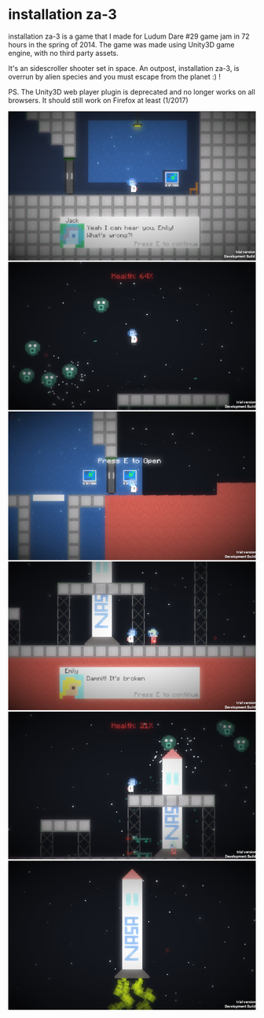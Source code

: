 # installation za-3

installation za-3 is a game that I made for Ludum Dare #29 game jam in 72 hours in the spring of 2014. The game was made using Unity3D game engine, with no third party assets.

It's an sidescroller shooter set in space. An outpost, installation za-3, is overrun by alien species and you must escape from the planet :) !

PS. The Unity3D web player plugin is deprecated and no longer works on all browsers. It should still work on Firefox at least (1/2017)

![screenshot 1](/Screenshots/screenshot1.png)
![screenshot 2](/Screenshots/screenshot2.png)
![screenshot 3](/Screenshots/screenshot3.png)
![screenshot 4](/Screenshots/screenshot4.png)
![screenshot 5](/Screenshots/screenshot5.png)
![screenshot 6](/Screenshots/screenshot6.png)